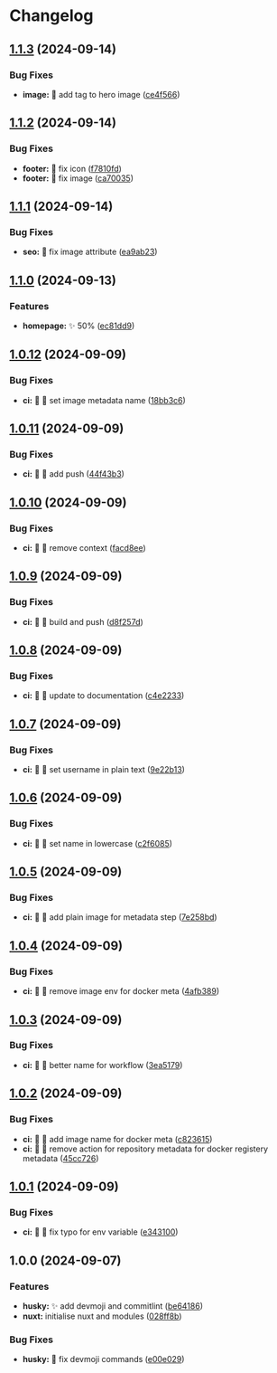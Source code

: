 # Changelog

## [1.1.3](https://github.com/Masutayunikon/Arasgrasa/compare/v1.1.2...v1.1.3) (2024-09-14)


### Bug Fixes

* **image:** 🐛 add tag to hero image ([ce4f566](https://github.com/Masutayunikon/Arasgrasa/commit/ce4f56669ab7cd292ab8aaf02dcb2079a680613a))

## [1.1.2](https://github.com/Masutayunikon/Arasgrasa/compare/v1.1.1...v1.1.2) (2024-09-14)


### Bug Fixes

* **footer:** 🐛 fix icon ([f7810fd](https://github.com/Masutayunikon/Arasgrasa/commit/f7810fdf71f9da87a4860c3cf195bc86c40b7d5f))
* **footer:** 🐛 fix image ([ca70035](https://github.com/Masutayunikon/Arasgrasa/commit/ca700352a88887d00a929a76dd9e68a246c24b5b))

## [1.1.1](https://github.com/Masutayunikon/Arasgrasa/compare/v1.1.0...v1.1.1) (2024-09-14)


### Bug Fixes

* **seo:** 🐛 fix image attribute ([ea9ab23](https://github.com/Masutayunikon/Arasgrasa/commit/ea9ab23c5505a819cb3b7e1e7a43bdb9f0f32133))

## [1.1.0](https://github.com/Masutayunikon/Arasgrasa/compare/v1.0.12...v1.1.0) (2024-09-13)


### Features

* **homepage:** ✨ 50% ([ec81dd9](https://github.com/Masutayunikon/Arasgrasa/commit/ec81dd92b48bae375cd1e3fd6c2e94a1c59cfd91))

## [1.0.12](https://github.com/Masutayunikon/nuxt-template/compare/v1.0.11...v1.0.12) (2024-09-09)


### Bug Fixes

* **ci:** 🐛 👷 set image metadata name ([18bb3c6](https://github.com/Masutayunikon/nuxt-template/commit/18bb3c6e15ff0028161cb5ac720e910f1738c470))

## [1.0.11](https://github.com/Masutayunikon/nuxt-template/compare/v1.0.10...v1.0.11) (2024-09-09)


### Bug Fixes

* **ci:** 🐛 👷 add push ([44f43b3](https://github.com/Masutayunikon/nuxt-template/commit/44f43b32c1a0973a7dcd0bbefdaae1f819b2ed3e))

## [1.0.10](https://github.com/Masutayunikon/nuxt-template/compare/v1.0.9...v1.0.10) (2024-09-09)


### Bug Fixes

* **ci:** 🐛 👷 remove context ([facd8ee](https://github.com/Masutayunikon/nuxt-template/commit/facd8ee7a95c3cc7a0af11e1360c41d70630763b))

## [1.0.9](https://github.com/Masutayunikon/nuxt-template/compare/v1.0.8...v1.0.9) (2024-09-09)


### Bug Fixes

* **ci:** 🐛 👷 build and push ([d8f257d](https://github.com/Masutayunikon/nuxt-template/commit/d8f257d97961bc994c4050fa7ca9ac07b2fc367f))

## [1.0.8](https://github.com/Masutayunikon/nuxt-template/compare/v1.0.7...v1.0.8) (2024-09-09)


### Bug Fixes

* **ci:** 🐛 👷 update to documentation ([c4e2233](https://github.com/Masutayunikon/nuxt-template/commit/c4e2233a0cd01991db000865f308b4c584772797))

## [1.0.7](https://github.com/Masutayunikon/nuxt-template/compare/v1.0.6...v1.0.7) (2024-09-09)


### Bug Fixes

* **ci:** 🐛 👷 set username in plain text ([9e22b13](https://github.com/Masutayunikon/nuxt-template/commit/9e22b139d1705632c2c301f6974b6415ef43f664))

## [1.0.6](https://github.com/Masutayunikon/nuxt-template/compare/v1.0.5...v1.0.6) (2024-09-09)


### Bug Fixes

* **ci:** 🐛 👷 set name in lowercase ([c2f6085](https://github.com/Masutayunikon/nuxt-template/commit/c2f6085555a10f651b5a5c622843086f0cc15462))

## [1.0.5](https://github.com/Masutayunikon/nuxt-template/compare/v1.0.4...v1.0.5) (2024-09-09)


### Bug Fixes

* **ci:** 🐛 👷 add plain image for metadata step ([7e258bd](https://github.com/Masutayunikon/nuxt-template/commit/7e258bd845281d604683fa7b6c709b8641eb8284))

## [1.0.4](https://github.com/Masutayunikon/nuxt-template/compare/v1.0.3...v1.0.4) (2024-09-09)


### Bug Fixes

* **ci:** 🐛 👷 remove image env for docker meta ([4afb389](https://github.com/Masutayunikon/nuxt-template/commit/4afb38923563c68cd907bc599eef72afe3b2065e))

## [1.0.3](https://github.com/Masutayunikon/nuxt-template/compare/v1.0.2...v1.0.3) (2024-09-09)


### Bug Fixes

* **ci:** 🐛 👷 better name for workflow ([3ea5179](https://github.com/Masutayunikon/nuxt-template/commit/3ea51793e64949ae57cebdc64dedff848eb7b872))

## [1.0.2](https://github.com/Masutayunikon/nuxt-template/compare/v1.0.1...v1.0.2) (2024-09-09)


### Bug Fixes

* **ci:** 🐛 👷 add image name for docker meta ([c823615](https://github.com/Masutayunikon/nuxt-template/commit/c8236158755b477081b6fed67b4de139677ce620))
* **ci:** 🐛 👷 remove action for repository metadata for docker registery metadata ([45cc726](https://github.com/Masutayunikon/nuxt-template/commit/45cc7269c397ce0a7d5d49e427511276d3b339c4))

## [1.0.1](https://github.com/Masutayunikon/nuxt-template/compare/v1.0.0...v1.0.1) (2024-09-09)


### Bug Fixes

* **ci:** 🐛 👷 fix typo for env variable ([e343100](https://github.com/Masutayunikon/nuxt-template/commit/e34310067299973bfde379186d7f34da833c2f2a))

## 1.0.0 (2024-09-07)


### Features

* **husky:** ✨ add devmoji and commitlint ([be64186](https://github.com/Masutayunikon/nuxt-template/commit/be64186ae28d4f805d280284fc21c4b1eb6f139d))
* **nuxt:** initialise nuxt and modules ([028ff8b](https://github.com/Masutayunikon/nuxt-template/commit/028ff8bd0be9d6187cf80fea0c65a99f95107729))


### Bug Fixes

* **husky:** 🐛 fix devmoji commands ([e00e029](https://github.com/Masutayunikon/nuxt-template/commit/e00e029c9a4996415712b97c076fca5ab107581e))
